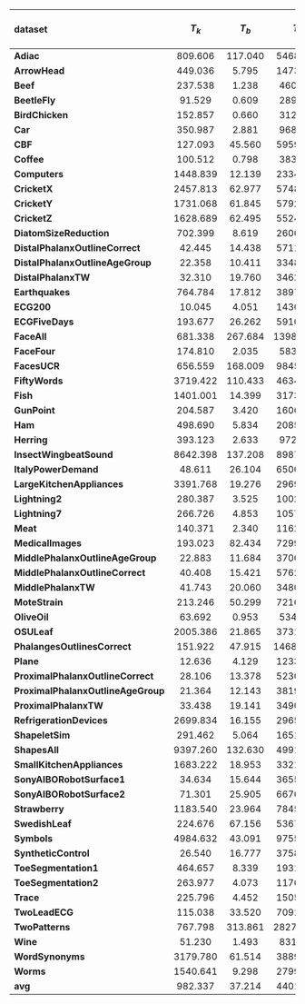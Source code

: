 | **dataset**                        | **$T_k$** | **$T_b$** | **$T_a$** | **$\frac{T_k}{T_b}$** | **$\frac{T_a + T_b}{T_k}$** |
|:-----------------------------------|:---------:|:---------:|:---------:|:---------------------:|:---------------------------:|
| **Adiac**                          | 809.606   | 117.040   | 5468.717  | 6.917                 | 6.899                       |
| **ArrowHead**                      | 449.036   | 5.795     | 1473.779  | 77.488                | 3.295                       |
| **Beef**                           | 237.538   | 1.238     | 460.083   | 191.882               | 1.942                       |
| **BeetleFly**                      | 91.529    | 0.609     | 289.232   | 150.343               | 3.167                       |
| **BirdChicken**                    | 152.857   | 0.660     | 312.412   | 231.566               | 2.048                       |
| **Car**                            | 350.987   | 2.881     | 968.850   | 121.829               | 2.769                       |
| **CBF**                            | 127.093   | 45.560    | 5959.039  | 2.790                 | 47.246                      |
| **Coffee**                         | 100.512   | 0.798     | 383.234   | 125.993               | 3.821                       |
| **Computers**                      | 1448.839  | 12.139    | 2334.388  | 119.355               | 1.620                       |
| **CricketX**                       | 2457.813  | 62.977    | 5748.995  | 39.027                | 2.365                       |
| **CricketY**                       | 1731.068  | 61.845    | 5792.806  | 27.991                | 3.382                       |
| **CricketZ**                       | 1628.689  | 62.495    | 5524.100  | 26.061                | 3.430                       |
| **DiatomSizeReduction**            | 702.399   | 8.619     | 2606.539  | 81.497                | 3.723                       |
| **DistalPhalanxOutlineCorrect**    | 42.445    | 14.438    | 5711.787  | 2.940                 | 134.910                     |
| **DistalPhalanxOutlineAgeGroup**   | 22.358    | 10.411    | 3348.379  | 2.148                 | 150.226                     |
| **DistalPhalanxTW**                | 32.310    | 19.760    | 3462.503  | 1.635                 | 107.776                     |
| **Earthquakes**                    | 764.784   | 17.812    | 3897.637  | 42.937                | 5.120                       |
| **ECG200**                         | 10.045    | 4.051     | 1430.853  | 2.480                 | 142.842                     |
| **ECGFiveDays**                    | 193.677   | 26.262    | 5910.736  | 7.375                 | 30.654                      |
| **FaceAll**                        | 681.338   | 267.684   | 13986.357 | 2.545                 | 20.921                      |
| **FaceFour**                       | 174.810   | 2.035     | 583.206   | 85.895                | 3.348                       |
| **FacesUCR**                       | 656.559   | 168.009   | 9845.755  | 3.908                 | 15.252                      |
| **FiftyWords**                     | 3719.422  | 110.433   | 4634.011  | 33.680                | 1.276                       |
| **Fish**                           | 1401.001  | 14.399    | 3173.496  | 97.295                | 2.275                       |
| **GunPoint**                       | 204.587   | 3.420     | 1606.681  | 59.815                | 7.870                       |
| **Ham**                            | 498.690   | 5.834     | 2085.700  | 85.473                | 4.194                       |
| **Herring**                        | 393.123   | 2.633     | 972.268   | 149.282               | 2.480                       |
| **InsectWingbeatSound**            | 8642.398  | 137.208   | 8987.362  | 62.987                | 1.056                       |
| **ItalyPowerDemand**               | 48.611    | 26.104    | 6500.469  | 1.862                 | 134.260                     |
| **LargeKitchenAppliances**         | 3391.768  | 19.276    | 2969.682  | 175.956               | 0.881                       |
| **Lightning2**                     | 280.387   | 3.525     | 1002.119  | 79.550                | 3.587                       |
| **Lightning7**                     | 266.726   | 4.853     | 1057.223  | 54.956                | 3.982                       |
| **Meat**                           | 140.371   | 2.340     | 1162.826  | 59.992                | 8.301                       |
| **MedicalImages**                  | 193.023   | 82.434    | 7299.850  | 2.342                 | 38.246                      |
| **MiddlePhalanxOutlineAgeGroup**   | 22.883    | 11.684    | 3700.447  | 1.958                 | 162.226                     |
| **MiddlePhalanxOutlineCorrect**    | 40.408    | 15.421    | 5762.425  | 2.620                 | 142.987                     |
| **MiddlePhalanxTW**                | 41.743    | 20.060    | 3480.027  | 2.081                 | 83.849                      |
| **MoteStrain**                     | 213.246   | 50.299    | 7216.290  | 4.240                 | 34.076                      |
| **OliveOil**                       | 63.692    | 0.953     | 534.073   | 66.839                | 8.400                       |
| **OSULeaf**                        | 2005.386  | 21.865    | 3731.238  | 91.715                | 1.872                       |
| **PhalangesOutlinesCorrect**       | 151.922   | 47.915    | 14683.742 | 3.171                 | 96.969                      |
| **Plane**                          | 12.636    | 4.129     | 1233.003  | 3.060                 | 97.905                      |
| **ProximalPhalanxOutlineCorrect**  | 28.106    | 13.378    | 5230.995  | 2.101                 | 186.591                     |
| **ProximalPhalanxOutlineAgeGroup** | 21.364    | 12.143    | 3819.305  | 1.759                 | 179.338                     |
| **ProximalPhalanxTW**              | 33.438    | 19.141    | 3490.010  | 1.747                 | 104.947                     |
| **RefrigerationDevices**           | 2699.834  | 16.155    | 2965.134  | 167.118               | 1.104                       |
| **ShapeletSim**                    | 291.462   | 5.064     | 1651.373  | 57.556                | 5.683                       |
| **ShapesAll**                      | 9397.260  | 132.630   | 4991.169  | 70.853                | 0.545                       |
| **SmallKitchenAppliances**         | 1683.222  | 18.953    | 3321.628  | 88.813                | 1.985                       |
| **SonyAIBORobotSurface1**          | 34.634    | 15.644    | 3655.760  | 2.214                 | 106.005                     |
| **SonyAIBORobotSurface2**          | 71.301    | 25.905    | 6676.567  | 2.752                 | 94.002                      |
| **Strawberry**                     | 1183.540  | 23.964    | 7845.866  | 49.389                | 6.649                       |
| **SwedishLeaf**                    | 224.676   | 67.156    | 5367.119  | 3.346                 | 24.187                      |
| **Symbols**                        | 4984.632  | 43.091    | 9755.276  | 115.676               | 1.966                       |
| **SyntheticControl**               | 26.540    | 16.777    | 3758.807  | 1.582                 | 142.258                     |
| **ToeSegmentation1**               | 464.657   | 8.339     | 1931.603  | 55.720                | 4.175                       |
| **ToeSegmentation2**               | 263.977   | 4.073     | 1176.577  | 64.804                | 4.473                       |
| **Trace**                          | 225.796   | 4.452     | 1505.905  | 50.717                | 6.689                       |
| **TwoLeadECG**                     | 115.038   | 33.520    | 7091.992  | 3.432                 | 61.940                      |
| **TwoPatterns**                    | 767.798   | 313.861   | 28274.694 | 2.446                 | 37.234                      |
| **Wine**                           | 51.230    | 1.493     | 831.680   | 34.315                | 16.264                      |
| **WordSynonyms**                   | 3179.780  | 61.514    | 3889.850  | 51.692                | 1.243                       |
| **Worms**                          | 1540.641  | 9.298     | 2799.553  | 165.697               | 1.823                       |
| **avg**                           | 982.337   | 37.214    | 4401.955  |
